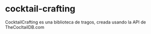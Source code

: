 # cocktail-crafting
CocktailCrafting es una biblioteca de tragos, creada usando la API de TheCocltailDB.com
